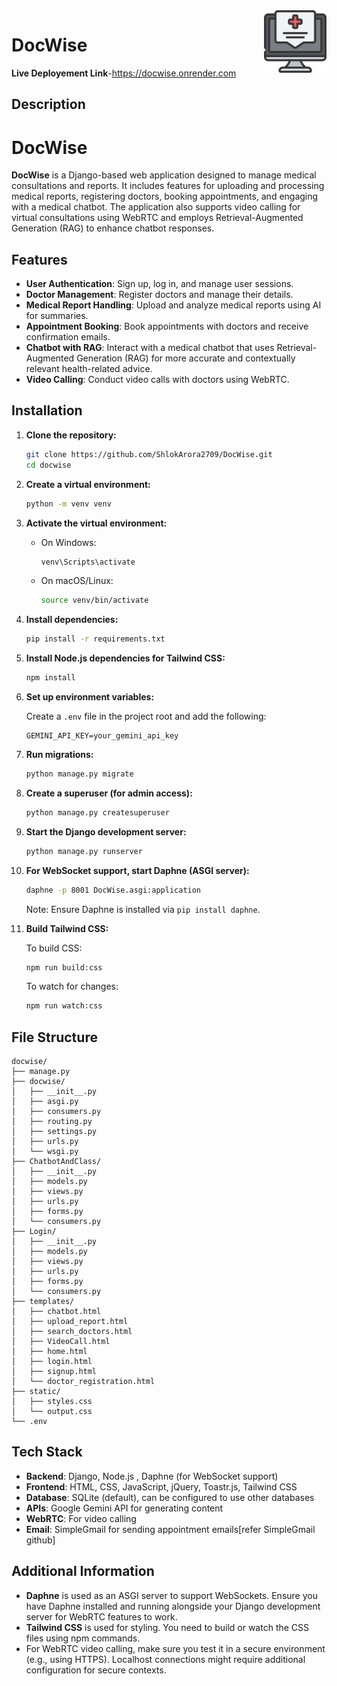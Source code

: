 
<img src="./Login/static/logo1.png" align='right' width=100 hight=100>

# DocWise

**Live Deployement Link**-https://docwise.onrender.com
## Description

# DocWise

**DocWise** is a Django-based web application designed to manage medical consultations and reports. It includes features for uploading and processing medical reports, registering doctors, booking appointments, and engaging with a medical chatbot. The application also supports video calling for virtual consultations using WebRTC and employs Retrieval-Augmented Generation (RAG) to enhance chatbot responses.

## Features

- **User Authentication**: Sign up, log in, and manage user sessions.
- **Doctor Management**: Register doctors and manage their details.
- **Medical Report Handling**: Upload and analyze medical reports using AI for summaries.
- **Appointment Booking**: Book appointments with doctors and receive confirmation emails.
- **Chatbot with RAG**: Interact with a medical chatbot that uses Retrieval-Augmented Generation (RAG) for more accurate and contextually relevant health-related advice.
- **Video Calling**: Conduct video calls with doctors using WebRTC.

## Installation

1. **Clone the repository:**

    ```bash
    git clone https://github.com/ShlokArora2709/DocWise.git
    cd docwise
    ```

2. **Create a virtual environment:**

    ```bash
    python -m venv venv
    ```

3. **Activate the virtual environment:**

    - On Windows:

      ```bash
      venv\Scripts\activate
      ```

    - On macOS/Linux:

      ```bash
      source venv/bin/activate
      ```

4. **Install dependencies:**

    ```bash
    pip install -r requirements.txt
    ```

5. **Install Node.js dependencies for Tailwind CSS:**

    ```bash
    npm install
    ```

6. **Set up environment variables:**

    Create a `.env` file in the project root and add the following:

    ```
    GEMINI_API_KEY=your_gemini_api_key
    ```

7. **Run migrations:**

    ```bash
    python manage.py migrate
    ```

8. **Create a superuser (for admin access):**

    ```bash
    python manage.py createsuperuser
    ```

9. **Start the Django development server:**

    ```bash
    python manage.py runserver
    ```

10. **For WebSocket support, start Daphne (ASGI server):**

    ```bash
    daphne -p 8001 DocWise.asgi:application
    ```

    Note: Ensure Daphne is installed via `pip install daphne`.

11. **Build Tailwind CSS:**

    To build CSS:

    ```bash
    npm run build:css
    ```

    To watch for changes:

    ```bash
    npm run watch:css
    ```

## File Structure

```
docwise/
├── manage.py
├── docwise/
│   ├── __init__.py
│   ├── asgi.py
│   ├── consumers.py
│   ├── routing.py
│   ├── settings.py
│   ├── urls.py
│   └── wsgi.py
├── ChatbotAndClass/
│   ├── __init__.py
│   ├── models.py
│   ├── views.py
│   ├── urls.py
│   ├── forms.py
│   └── consumers.py
├── Login/
│   ├── __init__.py
│   ├── models.py
│   ├── views.py
│   ├── urls.py
│   ├── forms.py
│   └── consumers.py
├── templates/
│   ├── chatbot.html
│   ├── upload_report.html
│   ├── search_doctors.html
│   ├── VideoCall.html
│   ├── home.html
│   ├── login.html
│   ├── signup.html
│   └── doctor_registration.html
├── static/
│   ├── styles.css
│   └── output.css
└── .env
```

## Tech Stack

- **Backend**: Django, Node.js , Daphne (for WebSocket support)
- **Frontend**: HTML, CSS, JavaScript, jQuery, Toastr.js, Tailwind CSS
- **Database**: SQLite (default), can be configured to use other databases
- **APIs**: Google Gemini API for generating content
- **WebRTC**: For video calling
- **Email**: SimpleGmail for sending appointment emails[refer SimpleGmail github]

## Additional Information

- **Daphne** is used as an ASGI server to support WebSockets. Ensure you have Daphne installed and running alongside your Django development server for WebRTC features to work.
- **Tailwind CSS** is used for styling. You need to build or watch the CSS files using npm commands.
- For WebRTC video calling, make sure you test it in a secure environment (e.g., using HTTPS). Localhost connections might require additional configuration for secure contexts.

